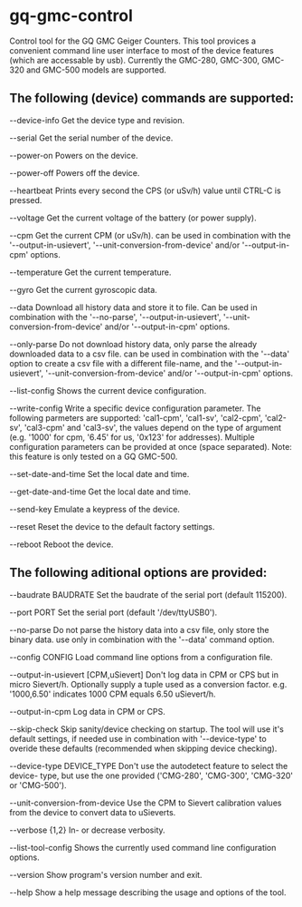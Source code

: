 # gq-gmc-control

Control tool  for the  GQ GMC  Geiger Counters.  This tool  provices a
convenient command line user interface  to most of the device features
(which are accessable by usb). Currently the GMC-280, GMC-300, GMC-320
and GMC-500 models are supported.


## The following (device) commands are supported:

--device-info
    Get the device type and revision.

--serial
    Get the serial number of the device.

--power-on
    Powers on the device.

--power-off
    Powers off the device.

--heartbeat
    Prints  every second  the CPS  (or  uSv/h) value  until CTRL-C  is
    pressed.

--voltage
    Get the current voltage of the battery (or power supply).

--cpm
    Get the  current CPM (or uSv/h).  can be used in  combination with
    the '--output-in-usievert', '--unit-conversion-from-device' and/or
    '--output-in-cpm' options.

--temperature
    Get the current temperature.

--gyro
    Get the current gyroscopic data.

--data
    Download all  history data and  store it to  file. Can be  used in
    combination   with   the   '--no-parse',   '--output-in-usievert',
    '--unit-conversion-from-device' and/or '--output-in-cpm' options.

--only-parse
    Do not  download history data,  only parse the  already downloaded
    data to a  csv file. can be used in  combination with the '--data'
    option to  create a csv file  with a different file-name,  and the
    '--output-in-usievert',   '--unit-conversion-from-device'   and/or
    '--output-in-cpm' options.

--list-config
    Shows the current device configuration.

--write-config
    Write  a specific  device configuration  parameter. The  following
    parmeters  are   supported:  'cal1-cpm',   'cal1-sv',  'cal2-cpm',
    'cal2-sv', 'cal3-cpm' and 'cal3-sv', the values depend on the type
    of  argument (e.g.  '1000' for  cpm,  '6.45' for  us, '0x123'  for
    addresses). Multiple  configuration parameters can be  provided at
    once (space separated). Note: this feature  is only tested on a GQ
    GMC-500.

--set-date-and-time
    Set the local date and time.

--get-date-and-time
    Get the local date and time.

--send-key
    Emulate a keypress of the device.

--reset
    Reset the device to the default factory settings.

--reboot
    Reboot the device.


## The following aditional options are provided:

--baudrate BAUDRATE
    Set the baudrate of the serial port (default 115200).

--port PORT
    Set the serial port (default '/dev/ttyUSB0').

--no-parse
    Do not  parse the  history data  into a csv  file, only  store the
    binary data.  use only  in combination  with the  '--data' command
    option.

--config CONFIG
    Load command line options from a configuration file.

--output-in-usievert [CPM,uSievert]
    Don't log data  in CPM or CPS but in  micro Sievert/h.  Optionally
    supply  a tuple  used as  a conversion  factor.  e.g.  '1000,6.50'
    indicates 1000 CPM equals 6.50 uSievert/h.

--output-in-cpm
    Log data in CPM or CPS.

--skip-check
    Skip sanity/device  checking on  startup. The  tool will  use it's
    default   settings,   if   needed    use   in   combination   with
    '--device-type'  to  overide   these  defaults  (recommended  when
    skipping device checking).

--device-type DEVICE_TYPE
    Don't use the  autodetect feature to select the  device- type, but
    use  the   one  provided   ('CMG-280',  'CMG-300',   'CMG-320'  or
    'CMG-500').

--unit-conversion-from-device
    Use  the CPM  to Sievert  calibration  values from  the device  to
    convert data to uSieverts.

--verbose {1,2}
    In- or decrease verbosity.

--list-tool-config
    Shows the currently used command line configuration options.

--version
    Show program's version number and exit.

--help
    Show a help message describing the usage and options of the tool.
